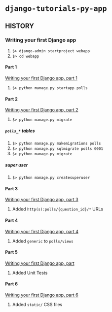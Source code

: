# `django-tutorials-py-app`

## HISTORY

### Writing your first Django app

1. `$> django-admin startproject webapp`
1. `$> cd webapp`

#### Part 1

[Writing your first Django app, part 1](https://docs.djangoproject.com/en/4.0/intro/tutorial01/)

1. `$> python manage.py startapp polls`

#### Part 2

[Writing your first Django app, part 2](https://docs.djangoproject.com/en/4.0/intro/tutorial02/)

1. `$> python manage.py migrate`

##### `polls_*` tables

1. `$> python manage.py makemigrations polls`
1. `$> python manage.py sqlmigrate polls 0001`
1. `$> python manage.py migrate`

##### super user

1. `$> python manage.py createsuperuser`

#### Part 3

[Writing your first Django app, part 3](https://docs.djangoproject.com/en/4.0/intro/tutorial03/)

1. Added `http(s):polls/{question_id}/*` URLs

#### Part 4

[Writing your first Django app, part 4](https://docs.djangoproject.com/en/4.0/intro/tutorial04/)

1. Added `generic` to `polls/views`

#### Part 5

[Writing your first Django app, part](https://docs.djangoproject.com/en/4.0/intro/tutorial05/)

1. Added Unit Tests

#### Part 6

[Writing your first Django app, part 6](https://docs.djangoproject.com/en/4.0/intro/tutorial06/)

1. Added `static/` CSS files
